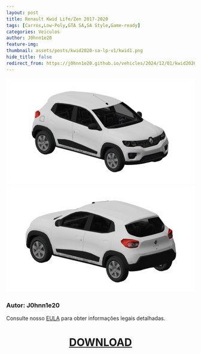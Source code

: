 ```yaml
---
layout: post
title: Renault Kwid Life/Zen 2017-2020 
tags: [Carros,Low-Poly,GTA SA,SA Style,Game-ready]
categories: Veiculos
author: J0hnn1e20
feature-img:
thumbnail: assets/posts/kwid2020-sa-lp-v1/kwid1.png
hide_title: false
redirect_from: https://j0hnn1e20.github.io/vehicles/2024/12/01/kwid2020-life-zen-sa.html
---
```

![RenaltKwid](/assets/posts/kwid2020-sa-lp-v1/kwid1.png)
![RenaltKwid](/assets/posts/kwid2020-sa-lp-v1/kwid2.png)

### Autor: J0hnn1e20

Consulte nosso [EULA](https://j0hnn1e20.github.io/EULA.html) para obter informações legais detalhadas.

<h1 style="text-align: center; color: white;">
    <a href="/assets/posts/kwid2020-sa-lp-v1/Kwid2020-Civil-SA-v1.zip" download>DOWNLOAD</a>
<h1>

